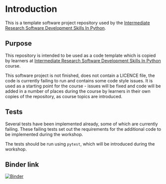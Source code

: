 # Introduction

This is a template software project repository used by the [Intermediate Research Software Development Skills In Python](https://github.com/carpentries-incubator/python-intermediate-development).

## Purpose

This repository is intended to be used as a code template which is copied by learners at [Intermediate Research Software Development Skills In Python](https://github.com/carpentries-incubator/python-intermediate-development) course.

This software project is not finished, does not contain a LICENCE file, the code is currently failing to run and contains some code style issues. 
It is used as a starting point for the course - issues will be fixed and code will be added in a number of places during the course by learners in their own copies of the repository, as course topics are introduced.

## Tests

Several tests have been implemented already, some of which are currently failing.
These failing tests set out the requirements for the additional code to be implemented during the workshop.

The tests should be run using `pytest`, which will be introduced during the workshop.

## Binder link
[![Binder](https://mybinder.org/badge_logo.svg)](https://mybinder.org/v2/gh/nmt1316/python-intermediate-inflammation/HEAD)

